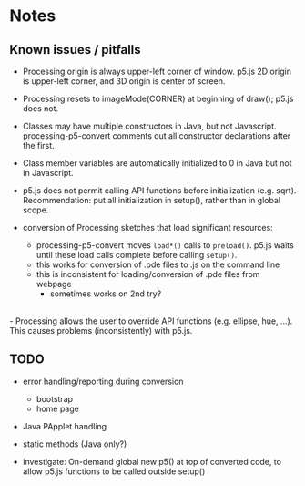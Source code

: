 ---
---

# Notes

## Known issues / pitfalls

- Processing origin is always upper-left corner of window.  p5.js 2D origin is
  upper-left corner, and 3D origin is center of screen.  

- Processing resets to imageMode(CORNER) at beginning of draw(); p5.js does
  not.

- Classes may have multiple constructors in Java, but not Javascript.
  processing-p5-convert comments out all constructor declarations after the
  first.

- Class member variables are automatically initialized to 0 in Java
  but not in Javascript.

- p5.js does not permit calling API functions before initialization (e.g.
  sqrt).  Recommendation: put all initialization in setup(), rather than in
  global scope.

- conversion of Processing sketches that load significant resources:
    - processing-p5-convert moves `load*()` calls to `preload()`.  p5.js waits
      until these load calls complete before calling `setup()`.
    - this works for conversion of .pde files to .js on the command line
    - this is inconsistent for loading/conversion of .pde files from webpage
        - sometimes works on 2nd try?  
<br/>  
- Processing allows the user to override API functions (e.g. ellipse, hue,
  ...).  This causes problems (inconsistently) with p5.js.  

## TODO

- error handling/reporting during conversion
    * bootstrap 
    * home page

- Java PApplet handling

- static methods (Java only?)

- investigate: On-demand global new p5() at top of converted code, to allow
  p5.js functions to be called outside setup()



